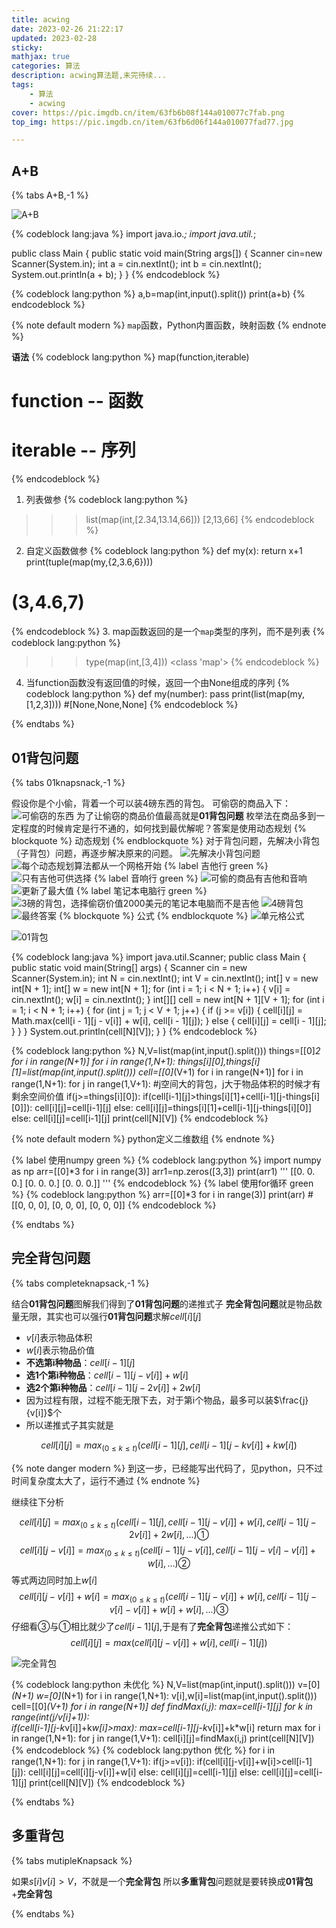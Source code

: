 ```yaml
---
title: acwing
date: 2023-02-26 21:22:17
updated: 2023-02-28
sticky: 
mathjax: true
categories: 算法
description: acwing算法题,未完待续...
tags:
    - 算法
    - acwing
cover: https://pic.imgdb.cn/item/63fb6b08f144a010077c7fab.png
top_img: https://pic.imgdb.cn/item/63fb6d06f144a010077fad77.jpg

---
```


## A+B

{% tabs A+B,-1 %}
<!-- tab 题目 -->
![A+B](1.jpg)
<!-- endtab -->
<!-- tab java -->
{% codeblock lang:java %}
import java.io.*;
import java.util.*;

public class Main {
    public static void main(String args[]) {
        Scanner cin=new Scanner(System.in);
        int a = cin.nextInt();
        int b = cin.nextInt();
        System.out.println(a + b);
    }
}
{% endcodeblock %}
<!-- endtab -->

<!-- tab python -->
{% codeblock lang:python %}
a,b=map(int,input().split())
print(a+b)
{% endcodeblock %}
<!-- endtab -->

<!-- tab (python)map函数 -->
{% note default modern %}
`map`函数，Python内置函数，映射函数
{% endnote %}

<b>语法</b>
{% codeblock lang:python %}
map(function,iterable)
# function -- 函数
# iterable -- 序列
{% endcodeblock %}

1. 列表做参
{% codeblock lang:python %}
>>> list(map(int,[2.34,13.14,66]))
[2,13,66]
{% endcodeblock %}
2. 自定义函数做参
{% codeblock lang:python %}
def my(x):
    return x+1
print(tuple(map(my,{2,3.6,6})))
# (3,4.6,7)
{% endcodeblock %}
3. map函数返回的是一个`map`类型的序列，而不是列表
{% codeblock lang:python %}
>>> type(map(int,[3,4]))
<class 'map'>
{% endcodeblock %}
4. 当function函数没有返回值的时候，返回一个由None组成的序列
{% codeblock lang:python %}
def my(number):
    pass
print(list(map(my,[1,2,3])))
#[None,None,None]
{% endcodeblock %}
<!-- endtab -->

{% endtabs %}

## 01背包问题

{% tabs 01knapsnack,-1 %}
<!-- tab 图解背包问题 -->
假设你是个小偷，背着一个可以装4磅东西的背包。
可偷窃的商品入下：
![可偷窃的东西](IMG_0395.JPG)
为了让偷窃的商品价值最高就是**01背包问题**
枚举法在商品多到一定程度的时候肯定是行不通的，如何找到最优解呢？答案是使用动态规划
{% blockquote %}
动态规划
{% endblockquote %}
对于背包问题，先解决小背包（子背包）问题，再逐步解决原来的问题。
![先解决小背包问题](IMG_0396.JPG)
![每个动态规划算法都从一个网格开始](IMG_0397.JPG)
{% label 吉他行 green %}
![只有吉他可供选择](IMG_0398.JPG)
{% label 音响行 green %}
![可偷的商品有吉他和音响](IMG_0399.JPG)
![更新了最大值](IMG_0401.JPG)
{% label 笔记本电脑行 green %}
![3磅的背包，选择偷窃价值2000美元的笔记本电脑而不是吉他](IMG_0402.JPG)
![4磅背包](IMG_0403.JPG)
![最终答案](IMG_0404.JPG)
{% blockquote %}
公式
{% endblockquote %}
![单元格公式](IMG_0405.JPG)
<!-- endtab -->
<!-- tab 题目 -->
![01背包](2.jpg)
<!-- endtab -->

<!-- tab java -->
{% codeblock lang:java %}
import java.util.Scanner;
public class Main {
    public static void main(String[] args) {
        Scanner cin = new Scanner(System.in);
        int N = cin.nextInt();
        int V = cin.nextInt();
        int[] v = new int[N + 1];
        int[] w = new int[N + 1];
        for (int i = 1; i < N + 1; i++) {
            v[i] = cin.nextInt();
            w[i] = cin.nextInt();
        }
        int[][] cell = new int[N + 1][V + 1];
        for (int i = 1; i < N + 1; i++) {
            for (int j = 1; j < V + 1; j++) {
                if (j >= v[i]) {
                    cell[i][j] = Math.max(cell[i - 1][j - v[i]] + w[i], cell[i - 1][j]);
                } else {
                    cell[i][j] = cell[i - 1][j];
                }
            }
        }
        System.out.println(cell[N][V]);
    }
}
{% endcodeblock %}
<!-- endtab -->

<!-- tab python -->
{% codeblock lang:python %}
N,V=list(map(int,input().split()))
things=[[0]*2 for i in range(N+1)]
for i in range(1,N+1):
    things[i][0],things[i][1]=list(map(int,input().split()))
cell=[[0]*(V+1) for i in range(N+1)]
for i in range(1,N+1):
    for j in range(1,V+1):
        #j空间大的背包，j大于物品体积的时候才有剩余空间价值
        if(j>=things[i][0]):
            if(cell[i-1][j]>things[i][1]+cell[i-1][j-things[i][0]]):
               cell[i][j]=cell[i-1][j]
            else:
                cell[i][j]=things[i][1]+cell[i-1][j-things[i][0]]
        else:
            cell[i][j]=cell[i-1][j]
print(cell[N][V])
{% endcodeblock %}
<!-- endtab -->

<!-- tab (python)定义二维数组 -->
{% note default modern %}
python定义二维数组
{% endnote %}

{% label 使用numpy green %}
{% codeblock lang:python %}
import numpy as np
arr=[[0]*3 for i in range(3)]
arr1=np.zeros([3,3])
print(arr1)
'''
[[0. 0. 0.]
 [0. 0. 0.]
 [0. 0. 0.]]
'''
{% endcodeblock %}
{% label 使用for循环 green %}
{% codeblock lang:python %}
arr=[[0]*3 for i in range(3)]
print(arr)
#[[0, 0, 0], [0, 0, 0], [0, 0, 0]]
{% endcodeblock %}
<!-- endtab -->
{% endtabs %}

## 完全背包问题

{% tabs completeknapsack,-1 %}
<!-- tab 分析 -->
结合**01背包问题**图解我们得到了**01背包问题**的递推式子
**完全背包问题**就是物品数量无限，其实也可以强行**01背包问题**求解$cell[i][j]$

- $v[i]$表示物品体积
- $w[i]$表示物品价值
- **不选第i种物品**：$cell[i-1][j]$
- **选1个第i种物品**：$cell[i-1][j-v[i]]+w[i]$
- **选2个第i种物品**：$cell[i-1][j-2v[i]]+2w[i]$
- 因为过程有限，过程不能无限下去，对于第i个物品，最多可以装$\frac{j}{v[i]}$个
- 所以递推式子其实就是

$$
cell[i][j]=max_{ (0{\leq}k{\leq}t)}(cell[i-1][j],cell[i-1][j-kv[i]]+kw[i])
$$

{% note danger modern %}
到这一步，已经能写出代码了，见python，只不过时间复杂度太大了，运行不通过
{% endnote %}

继续往下分析

$$
cell[i][j]=max_{ (0{\leq}k{\leq}t)}(cell[i-1][j],cell[i-1][j-v[i]]+w[i],cell[i-1][j-2v[i]]+2w[i],...)①
$$
$$
cell[i][j-v[i]]=max_{ (0{\leq}k{\leq}t)}(cell[i-1][j-v[i]],cell[i-1][j-v[i]-v[i]]+w[i],...)②
$$
等式两边同时加上$w[i]$
$$
cell[i][j-v[i]]+w[i]=max_{ (0{\leq}k{\leq}t)}(cell[i-1][j-v[i]]+w[i],cell[i-1][j-v[i]-v[i]]+w[i]+w[i],...)③
$$
仔细看③与①相比就少了$cell[i-1][j]$,于是有了**完全背包**递推公式如下：
$$
cell[i][j]=max(cell[i][j-v[i]]+w[i],cell[i-1][j])
$$
<!-- endtab -->

<!-- tab 题目 -->
![完全背包](3.jpg)
<!-- endtab -->

<!-- tab java -->

<!-- endtab -->

<!-- tab python -->
{% codeblock lang:python 未优化 %}
N,V=list(map(int,input().split()))
v=[0]*(N+1)
w=[0]*(N+1)
for i in range(1,N+1):
    v[i],w[i]=list(map(int,input().split()))
cell=[[0]*(V+1) for i in range(N+1)]
def findMax(i,j):
    max=cell[i-1][j]
    for k in range(int(j/v[i]+1)):   
        if(cell[i-1][j-k*v[i]]+k*w[i]>max):
            max=cell[i-1][j-k*v[i]]+k*w[i]
    return max
for i in range(1,N+1):
    for j in range(1,V+1):
       cell[i][j]=findMax(i,j)
print(cell[N][V])
{% endcodeblock %}
{% codeblock lang:python 优化 %}
for i in range(1,N+1):
    for j in range(1,V+1):
        if(j>=v[i]):
            if(cell[i][j-v[i]]+w[i]>cell[i-1][j]):
                cell[i][j]=cell[i][j-v[i]]+w[i]
            else:
                cell[i][j]=cell[i-1][j]
        else:
            cell[i][j]=cell[i-1][j]
print(cell[N][V])
{% endcodeblock %}
<!-- endtab -->

{% endtabs %}

## 多重背包

{% tabs mutipleKnapsack %}
<!-- tab 分析 -->
如果$s[i]v[i]>V$，不就是一个**完全背包**
所以**多重背包**问题就是要转换成**01背包**+**完全背包**
<!-- endtab -->
{% endtabs %}